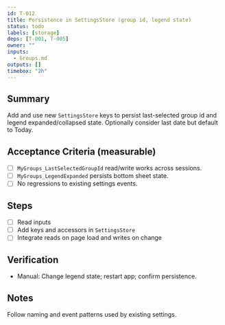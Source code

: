 ```yaml
---
id: T-012
title: Persistence in SettingsStore (group id, legend state)
status: todo
labels: [storage]
deps: [T-001, T-005]
owner: ""
inputs:
  - Groups.md
outputs: []
timebox: "2h"
---
```


## Summary
Add and use new `SettingsStore` keys to persist last-selected group id and legend expanded/collapsed state. Optionally consider last date but default to Today.

## Acceptance Criteria (measurable)
- [ ] `MyGroups_LastSelectedGroupId` read/write works across sessions.
- [ ] `MyGroups_LegendExpanded` persists bottom sheet state.
- [ ] No regressions to existing settings events.

## Steps
- [ ] Read inputs
- [ ] Add keys and accessors in `SettingsStore`
- [ ] Integrate reads on page load and writes on change

## Verification
- Manual: Change legend state; restart app; confirm persistence.

## Notes
Follow naming and event patterns used by existing settings.


